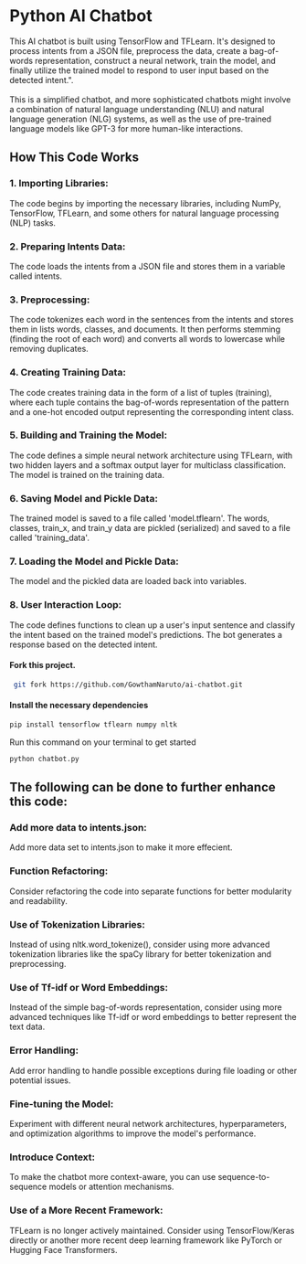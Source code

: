 # Python AI Chatbot

This AI chatbot is built using TensorFlow and TFLearn. It's designed to process intents from a JSON file, preprocess the data, create a bag-of-words representation, construct a neural network, train the model, and finally utilize the trained model to respond to user input based on the detected intent.".
<br />
<br />
This is a simplified chatbot, and more sophisticated chatbots might involve a combination of natural language understanding (NLU) and natural language generation (NLG) systems, as well as the use of pre-trained language models like GPT-3 for more human-like interactions.

## How This Code Works

### 1. Importing Libraries:

The code begins by importing the necessary libraries, including NumPy, TensorFlow, TFLearn, and some others for natural language processing (NLP) tasks.

### 2. Preparing Intents Data:

The code loads the intents from a JSON file and stores them in a variable called intents.

### 3. Preprocessing:

The code tokenizes each word in the sentences from the intents and stores them in lists words, classes, and documents.
It then performs stemming (finding the root of each word) and converts all words to lowercase while removing duplicates.

### 4. Creating Training Data:

The code creates training data in the form of a list of tuples (training), where each tuple contains the bag-of-words representation of the pattern and a one-hot encoded output representing the corresponding intent class.

### 5. Building and Training the Model:

The code defines a simple neural network architecture using TFLearn, with two hidden layers and a softmax output layer for multiclass classification.
The model is trained on the training data.

### 6. Saving Model and Pickle Data:

The trained model is saved to a file called 'model.tflearn'.
The words, classes, train_x, and train_y data are pickled (serialized) and saved to a file called 'training_data'.

### 7. Loading the Model and Pickle Data:

The model and the pickled data are loaded back into variables.

### 8. User Interaction Loop:

The code defines functions to clean up a user's input sentence and classify the intent based on the trained model's predictions.
The bot generates a response based on the detected intent.

#### Fork this project.

```bash
 git fork https://github.com/GowthamNaruto/ai-chatbot.git
```

#### Install the necessary dependencies

```bash
pip install tensorflow tflearn numpy nltk
```

Run this command on your terminal to get started

```bash
python chatbot.py
```

## The following can be done to further enhance this code:

### Add more data to intents.json:

Add more data set to intents.json to make it more effecient.

### Function Refactoring:

Consider refactoring the code into separate functions for better modularity and readability.

### Use of Tokenization Libraries:

Instead of using nltk.word_tokenize(), consider using more advanced tokenization libraries like the spaCy library for better tokenization and preprocessing.

### Use of Tf-idf or Word Embeddings:

Instead of the simple bag-of-words representation, consider using more advanced techniques like Tf-idf or word embeddings to better represent the text data.

### Error Handling:

Add error handling to handle possible exceptions during file loading or other potential issues.

### Fine-tuning the Model:

Experiment with different neural network architectures, hyperparameters, and optimization algorithms to improve the model's performance.

### Introduce Context:

To make the chatbot more context-aware, you can use sequence-to-sequence models or attention mechanisms.

### Use of a More Recent Framework:

TFLearn is no longer actively maintained. Consider using TensorFlow/Keras directly or another more recent deep learning framework like PyTorch or Hugging Face Transformers.
